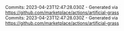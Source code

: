 Commits: 2023-04-23T12:47:28.030Z - Generated via https://github.com/marketplace/actions/artificial-grass
<br>
Commits: 2023-04-23T12:47:28.030Z - Generated via https://github.com/marketplace/actions/artificial-grass
<br>
